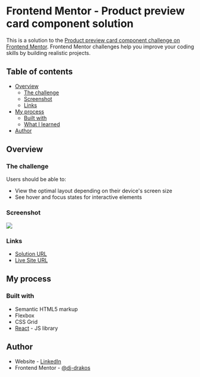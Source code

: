 # Frontend Mentor - Product preview card component solution

This is a solution to the [Product preview card component challenge on Frontend Mentor](https://www.frontendmentor.io/challenges/product-preview-card-component-GO7UmttRfa). Frontend Mentor challenges help you improve your coding skills by building realistic projects. 

## Table of contents
- [Overview](#overview)
  - [The challenge](#the-challenge)
  - [Screenshot](#screenshot)
  - [Links](#links)
- [My process](#my-process)
  - [Built with](#built-with)
  - [What I learned](#what-i-learned)
- [Author](#author)

## Overview
### The challenge
Users should be able to:

- View the optimal layout depending on their device's screen size
- See hover and focus states for interactive elements

### Screenshot
![](./screenshot.png)

### Links
- [Solution URL](https://github.com/dj-drakos/product-preview-card-component)
- [Live Site URL](https://darling-seahorse-a5a53d.netlify.app/)

## My process
### Built with
- Semantic HTML5 markup
- Flexbox
- CSS Grid
- [React](https://reactjs.org/) - JS library

## Author
- Website - [LinkedIn](https://linkedin.com/in/dj-drakos)
- Frontend Mentor - [@dj-drakos](https://www.frontendmentor.io/profile/dj-drakos)
